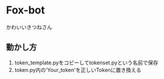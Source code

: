 # Fox-bot
かわいいきつねさん

## 動かし方
1. token_template.pyをコピーしてtokenset.pyという名前で保存
2. token.py内の'Your_token'を正しいTokenに置き換える
